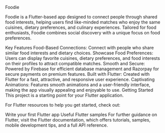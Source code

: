 Foodie

Foodie is a Flutter-based app designed to connect people through shared food interests, helping users find like-minded matches who enjoy the same cuisines, dietary preferences, and culinary experiences. Tailored for food enthusiasts, Foodie combines social discovery with a unique focus on food preferences.

Key Features
Food-Based Connections: Connect with people who share similar food interests and dietary choices.
Showcase Food Preferences: Users can display favorite cuisines, dietary preferences, and food interests on their profiles to attract compatible matches.
Smooth and Secure: Powered by Firebase for efficient database management and Razorpay for secure payments on premium features.
Built with Flutter: Created with Flutter for a fast, attractive, and responsive user experience.
Captivating Animations: Features smooth animations and a user-friendly interface, making the app visually appealing and enjoyable to use.
Getting Started
This project is a starting point for your Flutter application.

For Flutter resources to help you get started, check out:

Write your first Flutter app
Useful Flutter samples
For further guidance on Flutter, visit the Flutter documentation, which offers tutorials, samples, mobile development tips, and a full API reference.
